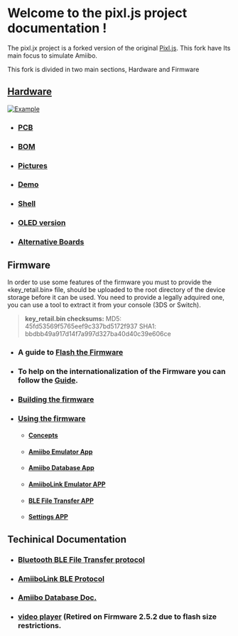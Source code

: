 
# **Welcome to the pixl.js project documentation !**

The pixl.jx project is a forked version of the original [Pixl.js](http://www.espruino.com/Pixl.js). This fork have Its main focus to simulate Amiibo.

This fork is divided in two main sections, Hardware and Firmware


## **[Hardware](01-Hardware.md)**
[![Example](https://github.com/solosky/pixl.js/raw/main/assets/pixljs-3.jpg "Example")](https://github.com/solosky/pixl.js/raw/main/assets/pixljs-3.jpg "Example")
- ### [PCB](01-Hardware.md#PCB)
- ### [BOM](01-Hardware.md#BOM)
- ### [Pictures](01-Hardware.md#Pictures)
- ### [Demo](01-Hardware.md#Demo)
- ### [Shell](01-Hardware.md#Shell)
- ### [OLED version](01-Hardware.md#OLED-version) 
- ### [Alternative Boards](01-Hardware.md#alternative-boards)

## **Firmware**
In order to use some features of the firmware you must to provide the «key_retail.bin» file, should be uploaded to the root directory of the device storage before it can be used.  You need to provide a legally adquired one, you can use a tool to extract it from your console (3DS or Switch).
>**key_retail.bin checksums:**
>MD5:	45fd53569f5765eef9c337bd5172f937
>SHA1:	bbdbb49a917d14f7a997d327ba40d40c39e606ce

- ### A guide to [Flash the Firmware](02-Flash-Firmware "Flash the Firmware")
- ### To help on the internationalization of the Firmware you can follow the [Guide](https://github.com/solosky/pixl.js/blob/develop/fw/docs/translation.md).
- ### [Building the firmware](03-Build-Firmware)
- ### [Using the firmware](04-Using-Firmware.md)
    - #### [Concepts](04-Using-Firmware.md/#Firmware-Concepts)
    - #### [Amiibo Emulator App](04-Using-Firmware.md/#Amiibo-Emulator)
    - #### [Amiibo Database App](04-Using-Firmware.md/#Amiibo-Database)
    - #### [AmiiboLink Emulator APP](04-Using-Firmware.md/#AmiiboLink)
    - #### [BLE File Transfer APP](04-Using-Firmware.md/#BLE-File-Transfer)
    - #### [Settings APP](04-Using-Firmware.md/#Settings-1)

## Techinical Documentation
- ### [Bluetooth BLE File Transfer protocol](05+1-ble_protocol.md)
- ### [AmiiboLink BLE Protocol](05+2-amiibolink_ble.md)
- ### [Amiibo Database Doc.](05+3-amiidb.md)
- ### [video player](05+4-video_player.md) (Retired on Firmware 2.5.2 due to flash size restrictions.
